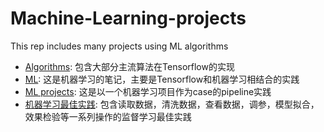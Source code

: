 # Machine-Learning-projects
This rep includes many projects using ML algorithms

- [Algorithms](https://github.com/Lynn-Luyp/Machine-Learning-projects/blob/main/Algorithms.ipynb): 包含大部分主流算法在Tensorflow的实现
- [ML](https://github.com/Lynn-Luyp/Machine-Learning-projects/blob/main/ML.ipynb): 这是机器学习的笔记，主要是Tensorflow和机器学习相结合的实践
- [ML projects](https://github.com/Lynn-Luyp/Machine-Learning-projects/blob/main/ML_projects.ipynb): 这是以一个机器学习项目作为case的pipeline实践
- [机器学习最佳实践](https://github.com/Lynn-Luyp/Machine-Learning-projects/blob/main/%E6%9C%BA%E5%99%A8%E5%AD%A6%E4%B9%A0%E6%9C%80%E4%BD%B3%E5%AE%9E%E8%B7%B5.ipynb): 包含读取数据，清洗数据，查看数据，调参，模型拟合，效果检验等一系列操作的监督学习最佳实践




